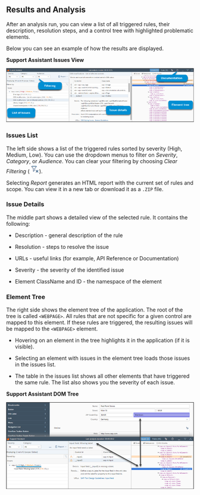 <!-- loiof09fab15373b4735a36cbc3cace0c1f4 -->

## Results and Analysis

After an analysis run, you can view a list of all triggered rules, their description, resolution steps, and a control tree with highlighted problematic elements.



Below you can see an example of how the results are displayed.

  
  
**Support Assistant Issues View**

![](images/loio78c90c54cda34b0091c96424bba7a55e_HiRes.png "Support Assistant Issues View")



### Issues List

The left side shows a list of the triggered rules sorted by severity \(High, Medium, Low\). You can use the dropdown menus to filter on *Severity*, *Category*, or *Audience*. You can clear your filtering by choosing *Clear Filtering* \(![](../01_Whats-New/images/loio4a0cf3bc3f7244549cf95901077aa6ae_HiRes.png)\).

Selecting *Report* generates an HTML report with the current set of rules and scope. You can view it in a new tab or download it as a `.ZIP` file.



### Issue Details

The middle part shows a detailed view of the selected rule. It contains the following:

-   Description - general description of the rule

-   Resolution - steps to resolve the issue

-   URLs - useful links \(for example, API Reference or Documentation\)

-   Severity - the severity of the identified issue

-   Element ClassName and ID - the namespace of the element




### Element Tree

The right side shows the element tree of the application. The root of the tree is called `<WEBPAGE>`. All rules that are not specific for a given control are mapped to this element. If these rules are triggered, the resulting issues will be mapped to the `<WEBPAGE>` element.

-   Hovering on an element in the tree highlights it in the application \(if it is visible\).

-   Selecting an element with issues in the element tree loads those issues in the issues list.

-   The table in the issues list shows all other elements that have triggered the same rule. The list also shows you the severity of each issue.


  
  
**Support Assistant DOM Tree**

![](images/loio4c280d1c4c5f40359f72f5f7ec22b982_HiRes.png "Support Assistant DOM Tree")

